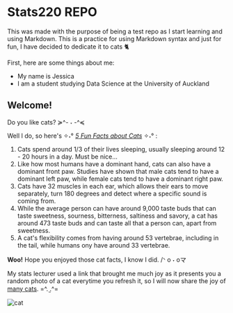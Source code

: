 # Stats220 REPO
This was made with the purpose of being a test repo as I start learning and using Markdown. This is a practice for using Markdown syntax and just for fun, I have decided to dedicate it to cats 🐈

First, here are some things about me:
- My name is Jessica 
- I am a student studying Data Science at the University of Auckland

## Welcome!
Do you like cats? ≽^- ˕ -^≼ 

Well I do, so here's ✧˖° <ins>*5 Fun Facts about Cats*</ins> ✧˖° :
1. Cats spend around 1/3 of their lives sleeping, usually sleeping around 12 - 20 hours in a day. Must be nice...
2. Like how most humans have a dominant hand, cats can also have a dominant front paw. Studies have shown that male cats tend to have a dominant left paw, while female cats tend to have a dominant right paw.
3. Cats have 32 muscles in each ear, which allows their ears to move separately, turn 180 degrees and detect where a specific sound is coming from.
4. While the average person can have around 9,000 taste buds that can taste sweetness, sourness, bitterness, saltiness and savory, a cat has around 473 taste buds and can taste all that a person can, apart from sweetness.
5. A cat's flexibility comes from having around 53 vertebrae, including in the tail, while humans ony have around 33 vertebrae.

**Woo!** 
Hope you enjoyed those cat facts, I know I did. /ᐠ o ˕ oマ 

My stats lecturer used a link that brought me much joy as it presents you a random photo of a cat everytime you refresh it, so I will now share the joy of [many cats](https://cataas.com/cat). =^. ̫.^=

![cat](https://i.pinimg.com/originals/98/68/96/98689664789a25ade8a6a501aa240137.jpg)
